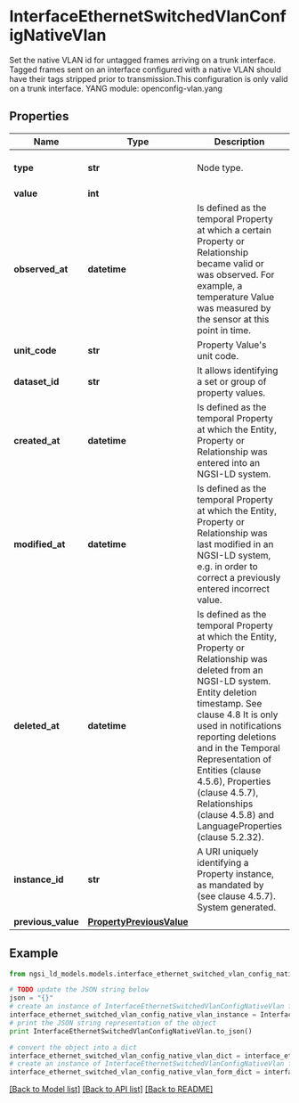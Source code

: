 # InterfaceEthernetSwitchedVlanConfigNativeVlan

Set the native VLAN id for untagged frames arriving on a trunk interface. Tagged frames sent on an interface configured with a native VLAN should have their tags stripped prior to transmission.This configuration is only valid on a trunk interface.  YANG module: openconfig-vlan.yang 

## Properties

Name | Type | Description | Notes
------------ | ------------- | ------------- | -------------
**type** | **str** | Node type.  | [optional] [default to 'Property']
**value** | **int** |  | 
**observed_at** | **datetime** | Is defined as the temporal Property at which a certain Property or Relationship became valid or was observed. For example, a temperature Value was measured by the sensor at this point in time.  | [optional] 
**unit_code** | **str** | Property Value&#39;s unit code.  | [optional] 
**dataset_id** | **str** | It allows identifying a set or group of property values.  | [optional] 
**created_at** | **datetime** | Is defined as the temporal Property at which the Entity, Property or Relationship was entered into an NGSI-LD system.  | [optional] [readonly] 
**modified_at** | **datetime** | Is defined as the temporal Property at which the Entity, Property or Relationship was last modified in an NGSI-LD system, e.g. in order to correct a previously entered incorrect value.  | [optional] [readonly] 
**deleted_at** | **datetime** | Is defined as the temporal Property at which the Entity, Property or Relationship was deleted from an NGSI-LD system.  Entity deletion timestamp. See clause 4.8 It is only used in notifications reporting deletions and in the Temporal Representation of Entities (clause 4.5.6), Properties (clause 4.5.7), Relationships (clause 4.5.8) and LanguageProperties (clause 5.2.32).  | [optional] [readonly] 
**instance_id** | **str** | A URI uniquely identifying a Property instance, as mandated by (see clause 4.5.7). System generated.  | [optional] [readonly] 
**previous_value** | [**PropertyPreviousValue**](PropertyPreviousValue.md) |  | [optional] 

## Example

```python
from ngsi_ld_models.models.interface_ethernet_switched_vlan_config_native_vlan import InterfaceEthernetSwitchedVlanConfigNativeVlan

# TODO update the JSON string below
json = "{}"
# create an instance of InterfaceEthernetSwitchedVlanConfigNativeVlan from a JSON string
interface_ethernet_switched_vlan_config_native_vlan_instance = InterfaceEthernetSwitchedVlanConfigNativeVlan.from_json(json)
# print the JSON string representation of the object
print InterfaceEthernetSwitchedVlanConfigNativeVlan.to_json()

# convert the object into a dict
interface_ethernet_switched_vlan_config_native_vlan_dict = interface_ethernet_switched_vlan_config_native_vlan_instance.to_dict()
# create an instance of InterfaceEthernetSwitchedVlanConfigNativeVlan from a dict
interface_ethernet_switched_vlan_config_native_vlan_form_dict = interface_ethernet_switched_vlan_config_native_vlan.from_dict(interface_ethernet_switched_vlan_config_native_vlan_dict)
```
[[Back to Model list]](../README.md#documentation-for-models) [[Back to API list]](../README.md#documentation-for-api-endpoints) [[Back to README]](../README.md)


